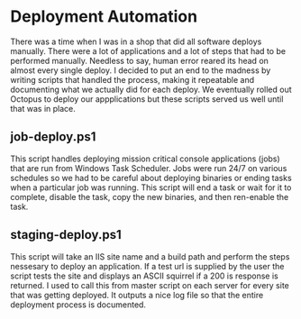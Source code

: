 # Deployment Automation

There was a time when I was in a shop that did all software deploys manually.  There were a lot of applications and a lot of steps that had to be performed manually.  Needless to say, human error reared its head on almost every single deploy.  I decided to put an end to the madness by writing scripts that handled the process, making it repeatable and documenting what we actually did for each deploy.  We eventually rolled out Octopus to deploy our appplications but these scripts served us well until that was in place.

job-deploy.ps1
---------------
This script handles deploying mission critical console applications (jobs) that are run from Windows Task Scheduler.  Jobs were run 24/7 on various schedules so we had to be careful about deploying binaries or ending tasks when a particular job was running.  This script will end a task or wait for it to complete, disable the task, copy the new binaries, and then ren-enable the task.

staging-deploy.ps1
---------------
This script will take an IIS site name and a build path and perform the steps nessesary to deploy an application.  If a test url is supplied by the user the script tests the site and displays an ASCII squirrel if a 200 is response is returned.  I used to call this from master script on each server for every site that was getting deployed.  It outputs a nice log file so that the entire deployment process is documented.